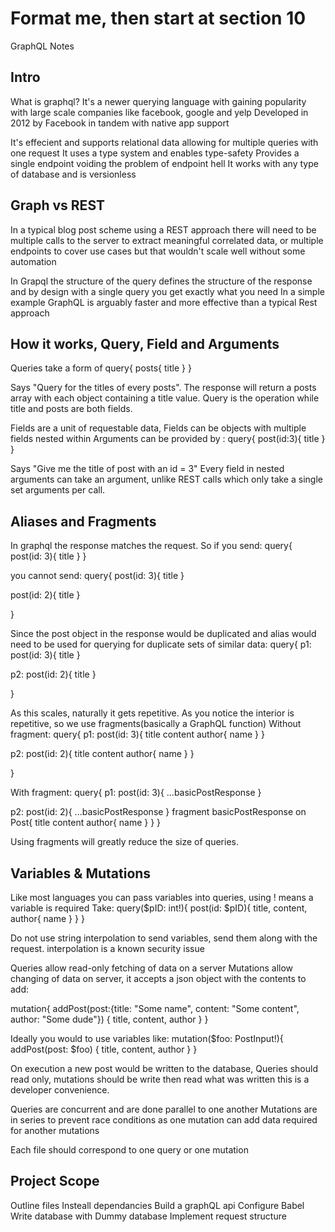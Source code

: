 # Format me, then start at section 10

 GraphQL Notes

## Intro
What is graphql? It's a newer querying language with gaining popularity with  large scale companies like facebook, google and yelp
Developed in 2012 by Facebook in tandem with native app support

It's effecient and supports relational data allowing for multiple queries with one request
It uses a type system and enables type-safety
Provides a single endpoint voiding the problem of endpoint hell
It works with any type of database and is versionless

## Graph vs REST
In a typical blog post scheme using a REST approach there will need to be multiple calls to the server to extract meaningful correlated data, or multiple endpoints to cover use cases but that wouldn't scale well without some automation

In Grapql the structure of the query defines the structure of the response and by design with a single query you get exactly what you need
In a simple example GraphQL is arguably faster and more effective than a typical Rest approach

## How it works, Query, Field and Arguments
Queries take a form of
query{
  posts{
    title
  }
}

Says "Query for the titles of every posts". The response will return a posts array with each object containing a title value. Query is the operation while title and posts are both fields.

Fields are a unit of requestable data, Fields can be objects with multiple fields nested within
Arguments can be provided by :
query{
  post(id:3){
    title
  }
}

Says "Give me the title of post with an id = 3"
Every field in nested arguments can take an argument, unlike REST calls which only take a single set arguments per call.

## Aliases and Fragments
In graphql the response matches the request. So if you send:
query{
  post(id: 3){
    title
  }
}

you cannot send:
query{
  post(id: 3){
    title
  }

  post(id: 2){
    title
  }

}

Since the post object in the response would be duplicated and alias would need to be used for querying for duplicate sets of similar data:
query{
  p1: post(id: 3){
    title
  }

  p2: post(id: 2){
    title
  }

}

As this scales, naturally it gets repetitive. As you notice the interior is repetitive, so we use fragments(basically a GraphQL function)
Without fragment:
query{
  p1: post(id: 3){
    title
    content
    author{
      name
    }
  }

  p2: post(id: 2){
    title
    content
    author{
      name
    }
  }

}

With fragment:
query{
  p1: post(id: 3){
    ...basicPostResponse
  }

  p2: post(id: 2){
    ...basicPostResponse
  }
  fragment basicPostResponse on Post{
    title
    content
    author{
      name
    }
  }
}

Using fragments will greatly reduce the size of queries.

## Variables & Mutations
Like most languages you can pass variables into queries, using ! means a variable is required
Take:
query($pID: int!){
  post(id: $pID){
    title,
    content,
    author{
      name
    }
  }
}

Do not use string interpolation to send variables, send them along with the request. interpolation is a known security issue

Queries allow read-only fetching of data on a server
Mutations allow changing of data on server, it accepts a json object with the contents to add:

mutation{
  addPost(post:{title: "Some name",
                content: "Some content",
                author: "Some dude"})
  {
      title,
      content,
      author
  }
}

Ideally you would to use variables like:
mutation($foo: PostInput!){
  addPost(post: $foo)
  {
      title,
      content,
      author
  }
}

On execution a new post would be written to the database, Queries should read only, mutations should be write then read what was written this is a developer convenience.

Queries are concurrent and are done parallel to one another
Mutations are in series to prevent race conditions as one mutation can add data required for another mutations

Each file should correspond to one query or one mutation
## Project Scope
Outline files
Insteall dependancies
Build a graphQL api
Configure Babel
Write database with Dummy database
Implement request structure

